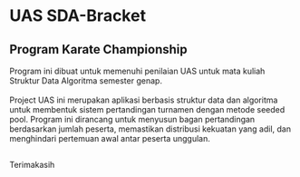 # UAS SDA-Bracket
## Program Karate Championship
Program ini dibuat untuk memenuhi penilaian UAS untuk mata kuliah Struktur Data Algoritma semester genap.
<br/>
<br/> Project UAS ini merupakan aplikasi berbasis struktur data dan algoritma untuk membentuk sistem pertandingan turnamen dengan metode seeded pool. Program ini dirancang untuk menyusun bagan pertandingan berdasarkan jumlah peserta, memastikan distribusi kekuatan yang adil, dan menghindari pertemuan awal antar peserta unggulan.

##
Terimakasih
